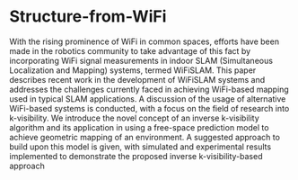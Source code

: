 # Structure-from-WiFi

With the rising prominence of WiFi in common
spaces, efforts have been made in the robotics community
to take advantage of this fact by incorporating WiFi signal
measurements in indoor SLAM (Simultaneous Localization and
Mapping) systems, termed WiFiSLAM. This paper describes
recent work in the development of WiFiSLAM systems and
addresses the challenges currently faced in achieving WiFi-based mapping used in typical SLAM applications. A discussion
of the usage of alternative WiFi-based systems is conducted,
with a focus on the field of research into k-visibility. We
introduce the novel concept of an inverse k-visibility algorithm
and its application in using a free-space prediction model to
achieve geometric mapping of an environment. A suggested
approach to build upon this model is given, with simulated and
experimental results implemented to demonstrate the proposed
inverse k-visibility-based approach
